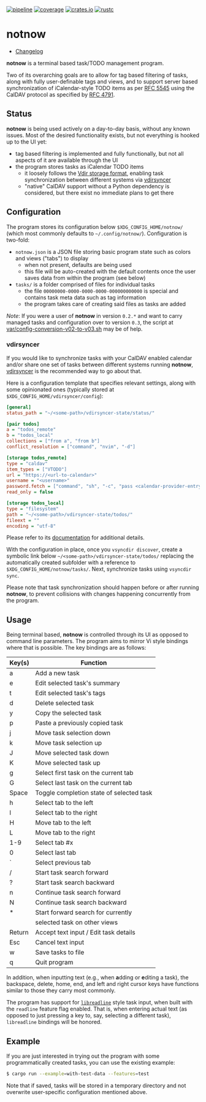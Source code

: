 [![pipeline](https://github.com/d-e-s-o/notnow/actions/workflows/test.yml/badge.svg?branch=main)](https://github.com/d-e-s-o/notnow/actions/workflows/test.yml)
[![coverage](https://codecov.io/gh/d-e-s-o/notnow/branch/main/graph/badge.svg)](https://codecov.io/gh/d-e-s-o/notnow)
[![crates.io](https://img.shields.io/crates/v/notnow.svg)](https://crates.io/crates/notnow)
[![rustc](https://img.shields.io/badge/rustc-1.66+-blue.svg)](https://blog.rust-lang.org/2022/12/15/Rust-1.66.0.html)

notnow
======

- [Changelog](CHANGELOG.md)

**notnow** is a terminal based task/TODO management program.

Two of its overarching goals are to allow for tag based filtering of
tasks, along with fully user-definable tags and views, and to support
server based synchronization of iCalendar-style TODO items as per [RFC
5545][rfc-5545] using the CalDAV protocol as specified by [RFC
4791][rfc-4791].


Status
------

**notnow** is being used actively on a day-to-day basis, without any
known issues. Most of the desired functionality exists, but not
everything is hooked up to the UI yet:

- tag based filtering is implemented and fully functionally, but not all
  aspects of it are available through the UI
- the program stores tasks as iCalendar TODO items
  - it loosely follows the [Vdir storage format][vdir-format], enabling
    task synchronization between different systems via [vdirsyncer][]
  - "native" CalDAV support without a Python dependency is considered,
    but there exist no immediate plans to get there


Configuration
-------------

The program stores its configuration below `$XDG_CONFIG_HOME/notnow/`
(which most commonly defaults to `~/.config/notnow/`). Configuration is
two-fold:
- `notnow.json` is a JSON file storing basic program state such as
  colors and views ("tabs") to display
  - when not present, defaults are being used
  - this file will be auto-created with the default contents once the
    user saves data from within the program (see below)
- `tasks/` is a folder comprised of files for individual tasks
  - the file `00000000-0000-0000-0000-000000000000` is special and
    contains task meta data such as tag information
  - the program takes care of creating said files as tasks are added

*Note*: If you were a user of **notnow** in version `0.2.*` and want to
carry managed tasks and configuration over to version `0.3`, the script
at [var/config-conversion-v02-to-v03.sh](var/config-conversion-v02-to-v03.sh)
may be of help.

### vdirsyncer

If you would like to synchronize tasks with your CalDAV enabled calendar
and/or share one set of tasks between different systems running
**notnow**, [vdirsyncer][] is the recommended way to go about that.

Here is a configuration template that specifies relevant settings, along
with some opinionated ones (typically stored at
`$XDG_CONFIG_HOME/vdirsyncer/config`):

```ini
[general]
status_path = "~/<some-path>/vdirsyncer-state/status/"

[pair todos]
a = "todos_remote"
b = "todos_local"
collections = ["from a", "from b"]
conflict_resolution = ["command", "nvim", "-d"]

[storage todos_remote]
type = "caldav"
item_types = ["VTODO"]
url = "https://<url-to-calendar>"
username = "<username>"
password.fetch = ["command", "sh", "-c", "pass <calendar-provider-entry> | head -n1"]
read_only = false

[storage todos_local]
type = "filesystem"
path = "~/<some-path>/vdirsyncer-state/todos/"
fileext = ""
encoding = "utf-8"
```

Please refer to its [documentation][vdirsyncer-config] for additional
details.

With the configuration in place, once you `vsyncdir discover`, create a
symbolic link below `~/<some-path>/vdirsyncer-state/todos/` replacing
the automatically created subfolder with a reference to
`$XDG_CONFIG_HOME/notnow/tasks/`. Next, synchronize tasks using
`vsyncdir sync`.

Please note that task synchronization should happen before or after
running **notnow**, to prevent collisions with changes happening
concurrently from the program.


Usage
-----

Being terminal based, **notnow** is controlled through its UI as opposed
to command line parameters. The program aims to mirror Vi style bindings
where that is possible. The key bindings are as follows:

| Key(s) | Function                                 |
|--------|------------------------------------------|
| a      | Add a new task                           |
| e      | Edit selected task's summary             |
| t      | Edit selected task's tags                |
| d      | Delete selected task                     |
| y      | Copy the selected task                   |
| p      | Paste a previously copied task           |
| j      | Move task selection down                 |
| k      | Move task selection up                   |
| J      | Move selected task down                  |
| K      | Move selected task up                    |
| g      | Select first task on the current tab     |
| G      | Select last task on the current tab      |
| Space  | Toggle completion state of selected task |
| h      | Select tab to the left                   |
| l      | Select tab to the right                  |
| H      | Move tab to the left                     |
| L      | Move tab to the right                    |
| 1-9    | Select tab #x                            |
| 0      | Select last tab                          |
| `      | Select previous tab                      |
| /      | Start task search forward                |
| ?      | Start task search backward               |
| n      | Continue task search forward             |
| N      | Continue task search backward            |
| *      | Start forward search for currently       |
|        | selected task on other views             |
| Return | Accept text input / Edit task details    |
| Esc    | Cancel text input                        |
| w      | Save tasks to file                       |
| q      | Quit program                             |

In addition, when inputting text (e.g., when **a**dding or **e**diting a
task), the backspace, delete, home, end, and left and right cursor keys
have functions similar to those they carry most commonly.

The program has support for [`libreadline`][libreadline] style task
input, when built with the `readline` feature flag enabled. That is,
when entering actual text (as opposed to just pressing a key to, say,
selecting a different task), `libreadline` bindings will be honored.


Example
-------

If you are just interested in trying out the program with some
programmatically created tasks, you can use the existing example:
```sh
$ cargo run --example=with-test-data --features=test
```

Note that if saved, tasks will be stored in a temporary directory and
not overwrite user-specific configuration mentioned above.


[rfc-4791]: https://tools.ietf.org/html/rfc4791
[rfc-5545]: https://www.rfc-editor.org/rfc/rfc5545
[vdir-format]: http://vdirsyncer.pimutils.org/en/stable/vdir.html
[vdirsyncer]: https://github.com/pimutils/vdirsyncer
[vdirsyncer-config]: http://vdirsyncer.pimutils.org/en/stable/index.html
[libreadline]: https://tiswww.case.edu/php/chet/readline/readline.html
